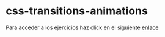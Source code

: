 # css-transitions-animations

Para acceder a los ejercicios haz click en el siguiente [enlace](https://goo.gl/aS7HII)
